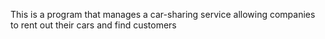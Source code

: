 This is a program that manages a car-sharing service allowing companies to rent out their cars and find customers
